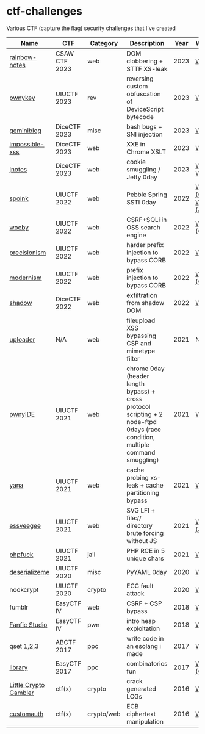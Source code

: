 # ctf-challenges
Various CTF (capture the flag) security challenges that I've created


| Name  | CTF | Category | Description | Year | Writeup |
--------|-----|----------|-------------|------|---------|
| [rainbow-notes](https://github.com/osirislab/CSAW-CTF-2023-Quals/tree/main/web/rainbow-notes) | CSAW CTF 2023 | web | DOM clobbering + STTF XS-leak | 2023 | [Writeup](https://github.com/osirislab/CSAW-CTF-2023-Quals/blob/main/web/rainbow-notes/SOLUTION.md) |
| [pwnykey](https://2023.uiuc.tf/challenges#pwnykey-16) | UIUCTF 2023 | rev | reversing custom obfuscation of DeviceScript bytecode | 2023 | [Writeup](https://gist.github.com/RubenBrocke/248e80151e2ff4d4ea67a5af792ec4d6) |
| [geminiblog](https://github.com/dicegang/dicectf-2023-challenges/tree/main/misc/geminiblog) | DiceCTF 2023 | misc | bash bugs + SNI injection | 2023 | [Writeup](https://blog.ankursundara.com/dicectf23-writeups/#geminiblog) |
| [impossible-xss](https://github.com/dicegang/dicectf-2023-challenges/tree/main/web/impossible-xss) | DiceCTF 2023 | web | XXE in Chrome XSLT | 2023 | [Writeup](https://blog.ankursundara.com/dicectf23-writeups/#impossible-xss) |
| [jnotes](https://github.com/dicegang/dicectf-2023-challenges/tree/main/web/jnotes) | DiceCTF 2023 | web | cookie smuggling / Jetty 0day | 2023 | [Writeup](https://r0h1t.me/blog/posts/jnotes/), [Writeup](https://blog.ankursundara.com/dicectf23-writeups/#jnotes) |
| [spoink](https://github.com/sigpwny/UIUCTF-2022-Public/tree/main/web/spoink) | UIUCTF 2022 | web | Pebble Spring SSTI 0day | 2022 | [Writeup (CN)](https://blog.maple3142.net/2022/08/01/uiuctf-2022-writeups/), [Writeup (JP)](https://blog.arkark.dev/2022/08/01/uiuctf/) |
| [woeby](https://github.com/sigpwny/UIUCTF-2022-Public/tree/main/web/woeby) | UIUCTF 2022 | web | CSRF+SQLi in OSS search engine | 2022 | [Writeup (CN)](https://blog.maple3142.net/2022/08/01/uiuctf-2022-writeups/) |
| [precisionism](https://github.com/sigpwny/UIUCTF-2022-Public/tree/main/web/precisionism) | UIUCTF 2022 | web | harder prefix injection to bypass CORB | 2022 | [Writeup](https://hackmd.io/@parrot409/ry2mk-0A9) |
| [modernism](https://github.com/sigpwny/UIUCTF-2022-Public/tree/main/web/modernism) | UIUCTF 2022 | web | prefix injection to bypass CORB | 2022 | [Writeup (CN)](https://blog.huli.tw/2022/08/01/uiuctf-2022-writeup/) |
| [shadow](https://github.com/dicegang/dicectf-2022-challenges/tree/master/web/shadow) | DiceCTF 2022 | web | exfiltration from shadow DOM | 2022 | [Writeup](https://github.com/Super-Guesser/ctf/blob/master/2022/dicectf/shadow.md) |
| [uploader](https://github.com/arxenix/uploader-chal) | N/A | web | fileupload XSS bypassing CSP and mimetype filter  | 2021 | N/A |
| [pwnyIDE](https://github.com/sigpwny/UIUCTF-2021-Public/tree/master/web/pwnyide) | UIUCTF 2021 | web | chrome 0day (header length bypass) + cross protocol scripting + 2 node-ftpd 0days (race condition, multiple command smuggling) | 2021 | [Writeup](https://hackmd.io/@parrot409/HJJU1B_1t) |
| [yana](https://github.com/sigpwny/UIUCTF-2021-Public/tree/master/web/yana) | UIUCTF 2021 | web | cache probing xs-leak + cache partitioning bypass | 2021 | [Writeup](https://fireshellsecurity.team/uiuctf2021-yana/) |
| [essveegee](https://github.com/sigpwny/UIUCTF-2021-Public/tree/master/web/essveegee) | UIUCTF 2021 | web | SVG LFI + file:// directory brute forcing without JS | 2021 | [Writeup (JP)](https://nanimokangaeteinai.hateblo.jp/entry/2021/08/02/103244#Web-483-essveegee-4-solves) |
| [phpfuck](https://github.com/sigpwny/UIUCTF-2021-Public/tree/master/jail/phpfuck) | UIUCTF 2021 | jail | PHP RCE in 5 unique chars | 2021 | [Writeup](https://mystiz.hk/posts/2021-08-10-uiuctf-phpfuck/) |
| [deserializeme](https://gist.github.com/arxenix/7e3b0093e1bcc40f633e2b2afa300aab) | UIUCTF 2020 | misc | PyYAML 0day | 2020 | [Writeup](https://hackmd.io/@harrier/uiuctf20) |
| nookcrypt | UIUCTF 2020 | crypto | ECC fault attack | 2020 | [Writeup](https://hackmd.io/@mystiz/uiuctf-2020-nookcrypt) |
| fumblr | EasyCTF IV | web | CSRF + CSP bypass | 2018 | [Writeup](https://ctfshellclub.github.io/2018/02/21/easyctf-fumblr/) |
| [Fanfic Studio](https://github.com/easyctf/easyctf-iv-problems/tree/master/fanfic) | EasyCTF IV | pwn | intro heap exploitation | 2018 | [Writeup](https://ctftime.org/writeup/8827) |
| qset 1,2,3 | ABCTF 2017 | ppc | write code in an esolang i made | 2017 | [Writeup](https://github.com/ctfs/write-ups-2016/tree/master/abctf-2016/ppc/qset1-100) |
| [library](https://github.com/easyctf/easyctf-2017-problems/blob/master/library/description.md) | EasyCTF 2017 | ppc | combinatorics fun | 2017 | [Writeup (CN)](https://hackfun.org/2017/04/09/EasyCTF-2017-Misc-Pro-Write-Up/#Library) |
| [Little Crypto Gambler](https://github.com/ctf-x/ctfx-problems-2016/tree/master/crypto/little_crypto_gambler-150) | ctf(x) | crypto | crack generated LCGs | 2016 | [Writeup](http://opensource-thoughts.blogspot.com/2016/08/ctfx-2016-little-crypto-gambler-crypto.html) |
| [customauth](https://github.com/ctf-x/ctfx-problems-2016/tree/master/crypto/customauth-100) | ctf(x) | crypto/web | ECB ciphertext manipulation | 2016 | [Writeup](https://nandynarwhals.org/ctfx2016-customauth/) |
